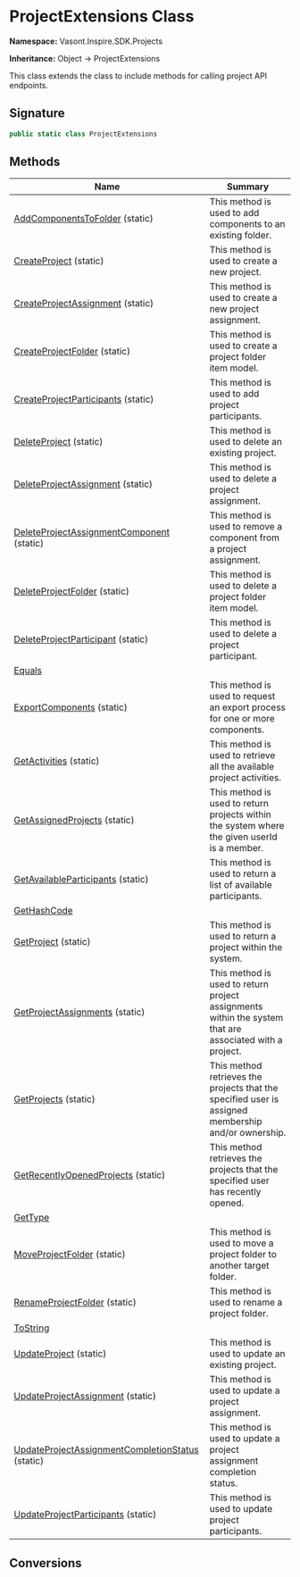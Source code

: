 # ProjectExtensions Class
**Namespace:** Vasont.Inspire.SDK.Projects

**Inheritance:** Object → ProjectExtensions

This class extends the  class to include methods for calling 
            project API endpoints.

## Signature
```csharp
public static class ProjectExtensions
```
## Methods
|**Name**|**Summary**|
|---|---|
|[AddComponentsToFolder](ProjectExtensions/AddComponentsToFolder.md) (static)|This method is used to add components to an existing folder.|
|[CreateProject](ProjectExtensions/CreateProject.md) (static)|This method is used to create a new project.|
|[CreateProjectAssignment](ProjectExtensions/CreateProjectAssignment.md) (static)|This method is used to create a new project assignment.|
|[CreateProjectFolder](ProjectExtensions/CreateProjectFolder.md) (static)|This method is used to create a project folder item model.|
|[CreateProjectParticipants](ProjectExtensions/CreateProjectParticipants.md) (static)|This method is used to add project participants.|
|[DeleteProject](ProjectExtensions/DeleteProject.md) (static)|This method is used to delete an existing project.|
|[DeleteProjectAssignment](ProjectExtensions/DeleteProjectAssignment.md) (static)|This method is used to delete a project assignment.|
|[DeleteProjectAssignmentComponent](ProjectExtensions/DeleteProjectAssignmentComponent.md) (static)|This method is used to remove a component from a project assignment.|
|[DeleteProjectFolder](ProjectExtensions/DeleteProjectFolder.md) (static)|This method is used to delete a project folder item model.|
|[DeleteProjectParticipant](ProjectExtensions/DeleteProjectParticipant.md) (static)|This method is used to delete a project participant.|
|[Equals](ProjectExtensions/Equals.md)||
|[ExportComponents](ProjectExtensions/ExportComponents.md) (static)|This method is used to request an export process for one or more components.|
|[GetActivities](ProjectExtensions/GetActivities.md) (static)|This method is used to retrieve all the available project activities.|
|[GetAssignedProjects](ProjectExtensions/GetAssignedProjects.md) (static)|This method is used to return projects within the system where the given userId is a member.|
|[GetAvailableParticipants](ProjectExtensions/GetAvailableParticipants.md) (static)|This method is used to return a list of available participants.|
|[GetHashCode](ProjectExtensions/GetHashCode.md)||
|[GetProject](ProjectExtensions/GetProject.md) (static)|This method is used to return a project within the system.|
|[GetProjectAssignments](ProjectExtensions/GetProjectAssignments.md) (static)|This method is used to return project assignments within the system that are associated with a project.|
|[GetProjects](ProjectExtensions/GetProjects.md) (static)|This method retrieves the projects that the specified user is assigned membership and/or ownership.|
|[GetRecentlyOpenedProjects](ProjectExtensions/GetRecentlyOpenedProjects.md) (static)|This method retrieves the projects that the specified user has recently opened.|
|[GetType](ProjectExtensions/GetType.md)||
|[MoveProjectFolder](ProjectExtensions/MoveProjectFolder.md) (static)|This method is used to move a project folder to another target folder.|
|[RenameProjectFolder](ProjectExtensions/RenameProjectFolder.md) (static)|This method is used to rename a project folder.|
|[ToString](ProjectExtensions/ToString.md)||
|[UpdateProject](ProjectExtensions/UpdateProject.md) (static)|This method is used to update an existing project.|
|[UpdateProjectAssignment](ProjectExtensions/UpdateProjectAssignment.md) (static)|This method is used to update a project assignment.|
|[UpdateProjectAssignmentCompletionStatus](ProjectExtensions/UpdateProjectAssignmentCompletionStatus.md) (static)|This method is used to update a project assignment completion status.|
|[UpdateProjectParticipants](ProjectExtensions/UpdateProjectParticipants.md) (static)|This method is used to update project participants.|
## Conversions
